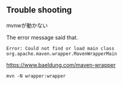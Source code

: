 #

## Trouble shooting

mvnwが動かない

The error message said that.

```
Error: Could not find or load main class org.apache.maven.wrapper.MavenWrapperMain
```


https://www.baeldung.com/maven-wrapper
```
mvn -N wrapper:wrapper
```